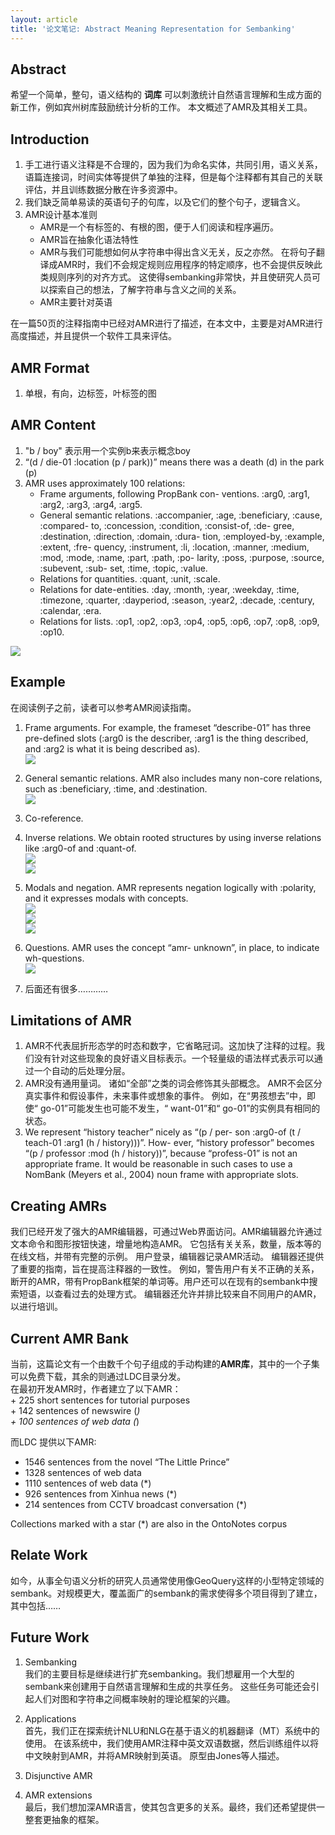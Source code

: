 ```yaml
---
layout: article
title: '论文笔记: Abstract Meaning Representation for Sembanking'
---
```


## Abstract

希望一个简单，整句，语义结构的 **词库** 可以刺激统计自然语言理解和生成方面的新工作，例如宾州树库鼓励统计分析的工作。 本文概述了AMR及其相关工具。

## Introduction

1.  手工进行语义注释是不合理的，因为我们为命名实体，共同引用，语义关系，语篇连接词，时间实体等提供了单独的注释，但是每个注释都有其自己的关联评估，并且训练数据分散在许多资源中。
2.  我们缺乏简单易读的英语句子的句库，以及它们的整个句子，逻辑含义。
3.  AMR设计基本准则
    * AMR是一个有标签的、有根的图，便于人们阅读和程序遍历。
    * AMR旨在抽象化语法特性
    * AMR与我们可能想如何从字符串中得出含义无关，反之亦然。 在将句子翻译成AMR时，我们不会规定规则应用程序的特定顺序，也不会提供反映此类规则序列的对齐方式。 这使得sembanking非常快，并且使研究人员可以探索自己的想法，了解字符串与含义之间的关系。
    * AMR主要针对英语

在一篇50页的注释指南中已经对AMR进行了描述，在本文中，主要是对AMR进行高度描述，并且提供一个软件工具来评估。

## AMR Format

1.  单根，有向，边标签，叶标签的图

## AMR Content

1.  "b / boy" 表示用一个实例b来表示概念boy
2.  “\(d / die-01 :location \(p / park\)\)” means there was a death \(d\) in the park \(p\)
3.  AMR uses approximately 100 relations:
    * Frame arguments, following PropBank con- ventions. :arg0, :arg1, :arg2, :arg3, :arg4, :arg5.
    * General semantic relations. :accompanier, :age, :beneficiary, :cause, :compared- to, :concession, :condition, :consist-of, :de- gree, :destination, :direction, :domain, :dura- tion, :employed-by, :example, :extent, :fre- quency, :instrument, :li, :location, :manner, :medium, :mod, :mode, :name, :part, :path, :po- larity, :poss, :purpose, :source, :subevent, :sub- set, :time, :topic, :value.
    * Relations for quantities. :quant, :unit, :scale.
    * Relations for date-entities. :day, :month, :year, :weekday, :time, :timezone, :quarter, :dayperiod, :season, :year2, :decade, :century, :calendar, :era.
    * Relations for lists. :op1, :op2, :op3, :op4, :op5, :op6, :op7, :op8, :op9, :op10.

<!--more-->

![](http://39.106.118.77/wp-content/uploads/2020/01/7729a95f64647c43b42a1776c48351d3.png)

## Example

在阅读例子之前，读者可以参考AMR阅读指南。

1.  Frame arguments. For example, the frameset “describe-01” has three pre-defined slots \(:arg0 is the describer, :arg1 is the thing described, and :arg2 is what it is being described as\).  
    ![](http://39.106.118.77/wp-content/uploads/2020/01/d3f0b04cfc7bfd84fe0310cf10cdd815.png)
2.  General semantic relations. AMR also includes many non-core relations, such as :beneficiary, :time, and :destination.  
    ![](http://39.106.118.77/wp-content/uploads/2020/01/5738ee2854383ae66387b82c8338fd0a.png)

3.  Co-reference.

4.  Inverse relations. We obtain rooted structures by using inverse relations like :arg0-of and :quant-of.  
    ![](http://39.106.118.77/wp-content/uploads/2020/01/67ba797ede9d9d835420fe6d13cf5a9f.png)  
    ![](http://39.106.118.77/wp-content/uploads/2020/01/80d309a2c597f60e3ac035affb3e9178.png)

5.  Modals and negation. AMR represents negation logically with :polarity, and it expresses modals with concepts.  
    ![](http://39.106.118.77/wp-content/uploads/2020/01/4290fe1b13b9729bbc57586c7397a5ce.png)  
    ![](http://39.106.118.77/wp-content/uploads/2020/01/6c301ef01c7ab90eec2d941569da237f.png)  
    ![](http://39.106.118.77/wp-content/uploads/2020/01/4cbc49321a0f6112724044d4c4b802e5.png)

6.  Questions. AMR uses the concept “amr- unknown”, in place, to indicate wh-questions.  
    ![](http://39.106.118.77/wp-content/uploads/2020/01/f0dd10906f14448742fcc29d22b8005b.png)

7.  后面还有很多…………

## Limitations of AMR

1.  AMR不代表屈折形态学的时态和数字，它省略冠词。这加快了注释的过程。我们没有针对这些现象的良好语义目标表示。一个轻量级的语法样式表示可以通过一个自动的后处理分层。
2.  AMR没有通用量词。 诸如“全部”之类的词会修饰其头部概念。 AMR不会区分真实事件和假设事件，未来事件或想象的事件。 例如，在“男孩想去”中，即使“ go-01”可能发生也可能不发生，“ want-01”和“ go-01”的实例具有相同的状态。
3.  We represent “history teacher” nicely as “\(p / per- son :arg0-of \(t / teach-01 :arg1 \(h / history\)\)\)”. How- ever, “history professor” becomes “\(p / professor :mod \(h / history\)\)”, because “profess-01” is not an appropriate frame. It would be reasonable in such cases to use a NomBank \(Meyers et al., 2004\) noun frame with appropriate slots.

## Creating AMRs

我们已经开发了强大的AMR编辑器，可通过Web界面访问。AMR编辑器允许通过文本命令和图形按钮快速，增量地构造AMR。 它包括有关关系，数量，版本等的在线文档，并带有完整的示例。 用户登录，编辑器记录AMR活动。 编辑器还提供了重要的指南，旨在提高注释器的一致性。 例如，警告用户有关不正确的关系，断开的AMR，带有PropBank框架的单词等。用户还可以在现有的sembank中搜索短语，以查看过去的处理方式。 编辑器还允许并排比较来自不同用户的AMR，以进行培训。

## Current AMR Bank

当前，这篇论文有一个由数千个句子组成的手动构建的**AMR库**，其中的一个子集可以免费下载，其余的则通过LDC目录分发。  
在最初开发AMR时，作者建立了以下AMR：  
\+ 225 short sentences for tutorial purposes  
\+ 142 sentences of newswire \(_\)  
\+ 100 sentences of web data \(_\)

而LDC 提供以下AMR:

* 1546 sentences from the novel “The Little Prince”
* 1328 sentences of web data
* 1110 sentences of web data \(\*\)
* 926 sentences from Xinhua news \(\*\)
* 214 sentences from CCTV broadcast conversation \(\*\)

Collections marked with a star \(\*\) are also in the OntoNotes corpus

## Relate Work

如今，从事全句语义分析的研究人员通常使用像GeoQuery这样的小型特定领域的sembank。对规模更大，覆盖面广的sembank的需求使得多个项目得到了建立，其中包括……

## Future Work

1.  Sembanking  
    我们的主要目标是继续进行扩充sembanking。我们想雇用一个大型的sembank来创建用于自然语言理解和生成的共享任务。 这些任务可能还会引起人们对图和字符串之间概率映射的理论框架的兴趣。

2.  Applications  
    首先，我们正在探索统计NLU和NLG在基于语义的机器翻译（MT）系统中的使用。 在该系统中，我们使用AMR注释中英文双语数据，然后训练组件以将中文映射到AMR，并将AMR映射到英语。 原型由Jones等人描述。

3.  Disjunctive AMR

4.  AMR extensions  
    最后，我们想加深AMR语言，使其包含更多的关系。最终，我们还希望提供一整套更抽象的框架。